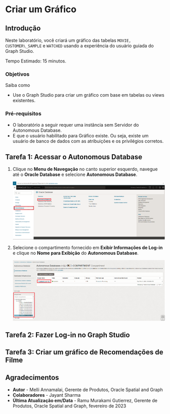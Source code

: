 # Criar um Gráfico

## Introdução

Neste laboratório, você criará um gráfico das tabelas `MOVIE, CUSTOMER\_SAMPLE` e `WATCHED` usando a experiência do usuário guiada do Graph Studio.

Tempo Estimado: 15 minutos.

### Objetivos

Saiba como

*   Use o Graph Studio para criar um gráfico com base em tabelas ou views existentes.

### Pré-requisitos

*   O laboratório a seguir requer uma instância sem Servidor do Autonomous Database.
*   E que o usuário habilitado para Gráfico existe. Ou seja, existe um usuário de banco de dados com as atribuições e os privilégios corretos.

## Tarefa 1: Acessar o Autonomous Database

1.  Clique no **Menu de Navegação** no canto superior esquerdo, navegue até o **Oracle Database** e selecione **Autonomous Database**.
    
    ![Navegando até o Autonomous Database.](images/navigation-menu.png " ")
    
2.  Selecione o compartimento fornecido em **Exibir Informações de Log-in** e clique no **Nome para Exibição** do **Autonomous Database**.
    
    ![Selecionando o Autonomous Database no Menu de Navegação.](images/select-autonomous-database.png " ")
    

## Tarefa 2: Fazer Log-in no Graph Studio

[](include:adb-goto-graph-studio.md)

## Tarefa 3: Criar um gráfico de Recomendações de Filme

[](include:adb-create-graph.md)

## Agradecimentos

*   **Autor** - Melli Annamalai, Gerente de Produtos, Oracle Spatial and Graph
*   **Colaboradores** - Jayant Sharma
*   **Última Atualização em/Data** - Ramu Murakami Gutierrez, Gerente de Produtos, Oracle Spatial and Graph, fevereiro de 2023